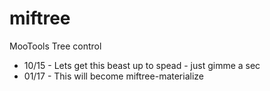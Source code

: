 # miftree
MooTools Tree control

- 10/15 - Lets get this beast up to spead - just gimme a sec
- 01/17 - This will become miftree-materialize
